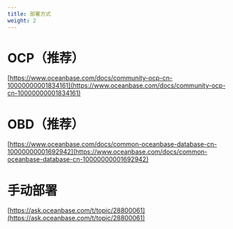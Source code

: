 ```yaml
---
title: 部署方式
weight: 2
---
```


# OCP（推荐）
[https://www.oceanbase.com/docs/community-ocp-cn-10000000001834161](https://www.oceanbase.com/docs/community-ocp-cn-10000000001834161)

# OBD（推荐）
[https://www.oceanbase.com/docs/common-oceanbase-database-cn-10000000001692942](https://www.oceanbase.com/docs/common-oceanbase-database-cn-10000000001692942)

# 手动部署
[https://ask.oceanbase.com/t/topic/28800061](https://ask.oceanbase.com/t/topic/28800061)
